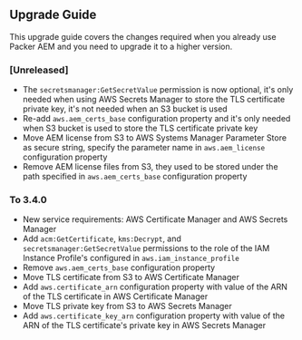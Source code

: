 Upgrade Guide
-------------

This upgrade guide covers the changes required when you already use Packer AEM and you need to upgrade it to a higher version.

### [Unreleased]

* The `secretsmanager:GetSecretValue` permission is now optional, it's only needed when using AWS Secrets Manager to store the TLS certificate private key, it's not needed when an S3 bucket is used
* Re-add `aws.aem_certs_base` configuration property and it's only needed when S3 bucket is used to store the TLS certificate private key
* Move AEM license from S3 to AWS Systems Manager Parameter Store as secure string, specify the parameter name in `aws.aem_license` configuration property
* Remove AEM license files from S3, they used to be stored under the path specified in `aws.aem_certs_base` configuration property

### To 3.4.0

* New service requirements: AWS Certificate Manager and AWS Secrets Manager
* Add `acm:GetCertificate`, `kms:Decrypt`, and `secretsmanager:GetSecretValue` permissions to the role of the IAM Instance Profile's configured in `aws.iam_instance_profile`
* Remove `aws.aem_certs_base` configuration property
* Move TLS certificate from S3 to AWS Certificate Manager
* Add `aws.certificate_arn` configuration property with value of the ARN of the TLS certificate in AWS Certificate Manager
* Move TLS private key from S3 to AWS Secrets Manager
* Add `aws.certificate_key_arn` configuration property with value of the ARN of the TLS certificate's private key in AWS Secrets Manager
